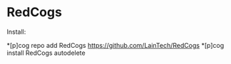 # RedCogs

Install:

*[p]cog repo add RedCogs https://github.com/LainTech/RedCogs
*[p]cog install RedCogs autodelete
